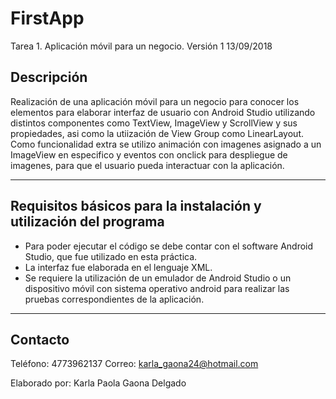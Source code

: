 # FirstApp
Tarea 1. Aplicación móvil para un negocio.	Versión 1	13/09/2018

Descripción
-----------------------------------------------------------------------------------------------
Realización de una aplicación móvil para un negocio para conocer los elementos para elaborar interfaz de usuario con Android Studio utilizando distintos componentes como TextView, ImageView y ScrollView y sus propiedades, asi como la utiización de View Group como LinearLayout.
Como funcionalidad extra se utilizo animación con imagenes asignado a un ImageView en especifico y eventos con onclick para despliegue de imagenes, para que el usuario pueda interactuar con la aplicación.

-------------------------------------------------------------------------------------------------

Requisitos básicos para la instalación y utilización del programa
------------------------------------------------------------------------------------------------
- Para poder ejecutar el código se debe contar con el software Android Studio, que fue utilizado en esta práctica.
- La interfaz fue elaborada en el lenguaje XML.
- Se requiere la utilización de un emulador de Android Studio o un dispositivo móvil con sistema operativo android para realizar las pruebas correspondientes de la aplicación.
-------------------------------------------------------------------------------------------------

Contacto
-------------------------------------------------------------------------------------------------
Teléfono: 4773962137 
Correo: karla_gaona24@hotmail.com

Elaborado por: Karla Paola Gaona Delgado
